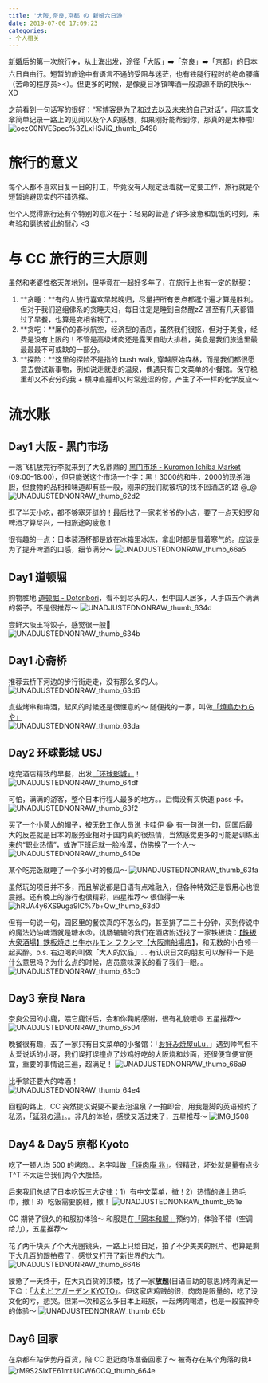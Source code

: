 ```yaml
---
title: '大阪,奈良,京都 の 新婚六日游'
date: 2019-07-06 17:09:23
categories:
- 个人相关
---
```


[新婚](/blog/20190501/promise-rings/)后的第一次旅行✈️，从上海出发，途径「大阪」➡️「奈良」➡️「京都」的日本六日自由行。短暂的旅途中有语言不通的受阻与迷茫，也有铁腿行程时的绝命腰痛（苦命的程序员><）。但更多的时候，是像夏日冰镇啤酒一般源源不断的快乐～ XD

之前看到一句话写的很好：“[写博客是为了和过去以及未来的自己对话](https://ipotato.me/article/13)”，用这篇文章简单记录一路上的见闻以及个人的感想，如果刚好能帮到你，那真的是太棒啦!
![oezC0NVESpec%3ZLxHSJiQ_thumb_6498](/images/blog/190624_japan_travel/oezC0NVESpec%253ZLxHSJiQ_thumb_6498.jpg)


<!--more-->

# 旅行的意义
每个人都不喜欢日复一日的打工，毕竟没有人规定活着就一定要工作，旅行就是个短暂逃避现实的不错选择。    

但个人觉得旅行还有个特别的意义在于：轻易的营造了许多疲惫和饥饿的时刻，来考验和磨练彼此的耐心 <3

# 与 CC 旅行的三大原则
虽然和老婆性格天差地别，但毕竟在一起好多年了，在旅行上也有一定的默契：

1. **贪睡：**有的人旅行喜欢早起晚归，尽量把所有景点都逛个遍才算是胜利。但对于我们这组佛系的贪睡夫妇，每日注定是睡到自然醒zZ 甚至有几天都错过了早餐，也算是变相省钱了。。
2. **贪吃：**廉价的春秋航空，经济型的酒店，虽然我们很抠，但对于美食，经费是没有上限的！不管是高级烤肉还是露天自助大排档，美食是我们旅途里最最最最不可或缺的一部分。
3. **探险：**这里的探险不是指的 bush walk, 穿越原始森林，而是我们都很愿意去尝试新事物，例如说走就走的温泉，偶遇只有日文菜单的小餐馆。保守稳重却又不安分的我 +  横冲直撞却又时常羞涩的你，产生了不一样的化学反应～

# 流水账
## Day1 大阪 - 黑门市场
一落飞机放完行李就来到了大名鼎鼎的 [黑门市场 - Kuromon Ichiba Market](https://kuromon.com/zh/) (09:00–18:00)，但只能送这个市场一个字：黑！3000的和牛，2000的现杀海胆，但食物的品相和味道却有些一般，刚来的我们就被坑的找不回酒店的路 @_@
![UNADJUSTEDNONRAW_thumb_62d2](/images/blog/190624_japan_travel/UNADJUSTEDNONRAW_thumb_62d2.jpg)

逛了半天小吃，都不够塞牙缝的！最后找了一家老爷爷的小店，要了一点天妇罗和啤酒才算尽兴，一扫旅途的疲惫！

很有趣的一点：日本装酒杯都是放在冰箱里冰冻，拿出时都是冒着寒气的。应该是为了提升啤酒的口感，细节满分～
![UNADJUSTEDNONRAW_thumb_66a5](/images/blog/190624_japan_travel/UNADJUSTEDNONRAW_thumb_66a5.jpg)


## Day1 道顿堀
购物胜地 [道顿堀 - Dotonbori](http://www.dotonbori.or.jp/zh/)，看不到尽头的人，但中国人居多，人手四五个满满的袋子。不是很推荐～
![UNADJUSTEDNONRAW_thumb_634d](/images/blog/190624_japan_travel/UNADJUSTEDNONRAW_thumb_634d.jpg)

尝鲜大阪王将饺子，感觉很一般🤔   
![UNADJUSTEDNONRAW_thumb_634b](/images/blog/190624_japan_travel/UNADJUSTEDNONRAW_thumb_634b.jpg)


## Day1 心斋桥
推荐去桥下河边的步行街走走，没有那么多的人。    
![UNADJUSTEDNONRAW_thumb_63d6](/images/blog/190624_japan_travel/UNADJUSTEDNONRAW_thumb_63d6.jpg)

点些烤串和梅酒，起风的时候还是很惬意的～ 随便找的一家，叫做[「焼鳥かわらや」](https://goo.gl/maps/nLGvxfrQp2vD6hnh8)   
![UNADJUSTEDNONRAW_thumb_63da](/images/blog/190624_japan_travel/UNADJUSTEDNONRAW_thumb_63da.jpg)

## Day2 环球影城 USJ
吃完酒店精致的早餐，出发[「环球影城」](https://www.usj.co.jp/e/)！
![UNADJUSTEDNONRAW_thumb_64df](/images/blog/190624_japan_travel/UNADJUSTEDNONRAW_thumb_64df.jpg)

可怕，满满的游客，整个日本行程人最多的地方。。后悔没有买快速 pass 卡。
![UNADJUSTEDNONRAW_thumb_63f2](/images/blog/190624_japan_travel/UNADJUSTEDNONRAW_thumb_63f2.jpg)

买了一个小黄人的帽子，被无数工作人员说 卡哇伊 😂 有一句说一句，回国后最大的反差就是日本的服务业相对于国内真的很热情，当然感觉更多的可能是训练出来的“职业热情”，或许下班后就一脸冷漠，仿佛换了一个人～    
![UNADJUSTEDNONRAW_thumb_640e](/images/blog/190624_japan_travel/UNADJUSTEDNONRAW_thumb_640e.jpg)

某个吃完饭就睡了一个多小时的傻瓜～
![UNADJUSTEDNONRAW_thumb_63fa](/images/blog/190624_japan_travel/UNADJUSTEDNONRAW_thumb_63fa.jpg)

虽然玩的项目并不多，而且解说都是日语有点难融入，但各种特效还是很用心也很震撼。还有晚上的游行也很精彩，四星推荐～ 很值得一来
![hRUA4y6XS9uga9lC%7b+Qw_thumb_63d0](/images/blog/190624_japan_travel/hRUA4y6XS9uga9lC%257b+Qw_thumb_63d0.jpg)

但有一句说一句，园区里的餐饮真的不怎么的，甚至排了二三十分钟，买到传说中的魔法奶油啤酒就是糖水😢。饥肠辘辘的我们在酒店附近找了一家铁板烧：[【鉄板大衆酒場】鉄板焼きと牛ホルモン フクシマ【大阪南船場店】](https://goo.gl/maps/UX3p2u5GsgQZxng49)，和无数的小白领一起买醉。p.s. 右边喝的叫做「大人的饮品」... 有认识日文的朋友可以解释一下是什么意思吗？为什么点的时候，店员意味深长的看了我们一眼。。
![UNADJUSTEDNONRAW_thumb_63c0](/images/blog/190624_japan_travel/UNADJUSTEDNONRAW_thumb_63c0.jpg)

## Day3 奈良 Nara
奈良公园的小鹿，喂它鹿饼后，会和你鞠躬感谢，很有礼貌哦😄 五星推荐～   
![UNADJUSTEDNONRAW_thumb_6504](/images/blog/190624_japan_travel/UNADJUSTEDNONRAW_thumb_6504.jpg)

晚餐很有趣，去了一家只有日文菜单的小餐馆：「[お好み焼屋uLu．](https://goo.gl/maps/Nq1zBsowRXuuMd947)」遇到帅气但不太爱说话的小哥，我们误打误撞点了炒鸡好吃的大阪烧和炒面，还很便宜便宜便宜，重要的事情说三遍，超满足！
![UNADJUSTEDNONRAW_thumb_66a9](/images/blog/190624_japan_travel/UNADJUSTEDNONRAW_thumb_66a9.jpg)

比手掌还要大的啤酒！       
![UNADJUSTEDNONRAW_thumb_64e4](/images/blog/190624_japan_travel/UNADJUSTEDNONRAW_thumb_64e4.jpg)

回程的路上，CC 突然提议说要不要去泡温泉？一拍即合，用我蹩脚的英语预约了私汤，[「延羽の湯」](http://www.nobuta123.co.jp/nobehatsuruhashi/)。。非凡的体验，感觉又活过来了，五星推荐～
![IMG_1508](/images/blog/190624_japan_travel/IMG_1508.jpeg)


## Day4 & Day5 京都 Kyoto
吃了一顿人均 500 的烤肉。。名字叫做 [「焼肉庵 兆」](https://www.instagram.com/yakinikuankizashi/)。很精致，坏处就是量有点少 T^T 不太适合我们两个大肚怪。   

后来我们总结了日本吃饭三大定律：1）有中文菜单，撤！2）热情的递上热毛巾，撤！3）吃饭需要脱鞋，撤！
![UNADJUSTEDNONRAW_thumb_651e](/images/blog/190624_japan_travel/UNADJUSTEDNONRAW_thumb_651e.jpg)

CC 期待了很久的和服初体验～ 和服是在[「岡本和服」](https://www.okamoto-kimono.com/)预约的，体验不错（空调给力），五星推荐～    

花了两千块买了个大光圈镜头，一路上只给自足，拍了不少美美的照片。也算是剩下大几百的跟拍费了，感觉又打开了新世界的大门。   
![UNADJUSTEDNONRAW_thumb_6646](/images/blog/190624_japan_travel/UNADJUSTEDNONRAW_thumb_6646.jpg)

疲惫了一天终于，在大丸百货的顶楼，找了一家**放题**(日语自助的意思)烤肉满足一下😊：[「大丸ビアガーデン KYOTO」](https://www.daimaru.co.jp.c.md.hpcn.transer-cn.com/kyoto/beergardenkyoto/)。但这家店鸡贼的很，肉肉是限量的，吃了没文化的亏，想哭。但第一次和这么多日本上班族，一起烤肉喝酒，也是一段蛮神奇的体验～ 
![UNADJUSTEDNONRAW_thumb_65b](/images/blog/190624_japan_travel/UNADJUSTEDNONRAW_thumb_65bc.jpg)

## Day6 回家
在京都车站伊势丹百货，陪 CC 逛逛商场准备回家了～ 被寄存在某个角落的我⬇️   
![rM9S2SlxTE61mtlUCW6OCQ_thumb_664e](/images/blog/190624_japan_travel/rM9S2SlxTE61mtlUCW6OCQ_thumb_664e.jpg)



